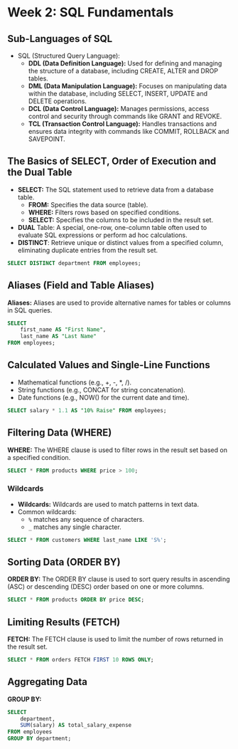 # Week 2: SQL Fundamentals

## Sub-Languages of SQL
- SQL (Structured Query Language):
  - **DDL (Data Definition Language):** Used for defining and managing the structure of a database, including CREATE, ALTER and DROP tables.
  - **DML (Data Manipulation Language):** Focuses on manipulating data within the database, including SELECT, INSERT, UPDATE and DELETE operations.
  - **DCL (Data Control Language):** Manages permissions, access control and security through commands like GRANT and REVOKE.
  - **TCL (Transaction Control Language):** Handles transactions and ensures data integrity with commands like COMMIT, ROLLBACK and SAVEPOINT.

## The Basics of SELECT, Order of Execution and the Dual Table
- **SELECT:** The SQL statement used to retrieve data from a database table.
  - **FROM:** Specifies the data source (table).
  - **WHERE:** Filters rows based on specified conditions.
  - **SELECT:** Specifies the columns to be included in the result set.
- **DUAL** Table: A special, one-row, one-column table often used to evaluate SQL expressions or perform ad hoc calculations.
- **DISTINCT**: Retrieve unique or distinct values from a specified column, eliminating duplicate entries from the result set.

```sql
SELECT DISTINCT department FROM employees;
```

## Aliases (Field and Table Aliases)
**Aliases:** Aliases are used to provide alternative names for tables or columns in SQL queries.

```sql
SELECT
    first_name AS "First Name",
    last_name AS "Last Name"
FROM employees;
```

## Calculated Values and Single-Line Functions
- Mathematical functions (e.g., +, -, *, /).
- String functions (e.g., CONCAT for string concatenation).
- Date functions (e.g., NOW() for the current date and time).

```sql
SELECT salary * 1.1 AS "10% Raise" FROM employees;
```

## Filtering Data (WHERE)
**WHERE:** The WHERE clause is used to filter rows in the result set based on a specified condition.

```sql
SELECT * FROM products WHERE price > 100;
```

### Wildcards
- **Wildcards:** Wildcards are used to match patterns in text data.
- Common wildcards:
  - `%` matches any sequence of characters.
  - `_` matches any single character.

```sql
SELECT * FROM customers WHERE last_name LIKE 'S%';
```

## Sorting Data (ORDER BY)
**ORDER BY:** The ORDER BY clause is used to sort query results in ascending (ASC) or descending (DESC) order based on one or more columns.

```sql
SELECT * FROM products ORDER BY price DESC;
```

## Limiting Results (FETCH)
**FETCH:** The FETCH clause is used to limit the number of rows returned in the result set.

```sql
SELECT * FROM orders FETCH FIRST 10 ROWS ONLY;
```

## Aggregating Data
**GROUP BY:**
```sql
SELECT
    department,
    SUM(salary) AS total_salary_expense
FROM employees
GROUP BY department;
```
